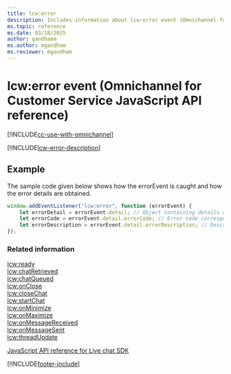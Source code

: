 ```yaml
---
title: lcw:error 
description: Includes information about lcw:error event (Omnichannel for Customer Service JavaScript API reference).
ms.topic: reference
ms.date: 03/18/2025
author: gandhamm
ms.author: mgandham
ms.reviewer: mgandham
---
```

# lcw:error event (Omnichannel for Customer Service JavaScript API reference)

[!INCLUDE[cc-use-with-omnichannel](../../../../includes/cc-use-with-omnichannel.md)]

[!INCLUDE[lcw-error-description](../includes/lcw-error-description.md)]

## Example

The sample code given below shows how the errorEvent is caught and how the error details are obtained.

```JavaScript
window.addEventListener("lcw:error", function (errorEvent) {
    let errorDetail = errorEvent.detail; // Object containing details about the error event
    let errorCode = errorEvent.detail.errorCode; // Error code corresponding to the error event
    let errorDescription = errorEvent.detail.errorDescription; // Description of the error
});
```

### Related information

[lcw:ready](lcw-ready.md)  
[lcw:chatRetrieved](lcw-chatRetrieved.md)  
[lcw:chatQueued](lcw-chatQueued.md)  
[lcw:onClose](lcw-onclose.md)  
[lcw:closeChat](lcw-closechat.md)  
[lcw:startChat](lcw-startchat.md)   
[lcw:onMinimize](lcw-onminimize.md)  
[lcw:onMaximize](lcw-onmaximize.md)  
[lcw:onMessageReceived](lcw-onmessagereceived.md)  
[lcw:onMessageSent](lcw-onmessagesent.md)  
[lcw:threadUpdate](lcw-threadUpdate.md)   

[JavaScript API reference for Live chat SDK](../../omnichannel-reference.md)


[!INCLUDE[footer-include](../../../../includes/footer-banner.md)]
